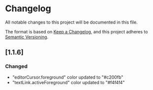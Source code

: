# Changelog

All notable changes to this project will be documented in this file.

The format is based on [Keep a Changelog](https://keepachangelog.com/en/1.0.0/), and this project adheres to [Semantic Versioning](https://semver.org/spec/v2.0.0.html).

## [1.1.6]

### Changed

- "editorCursor.foreground" color updated to "#c200fb"
- "textLink.activeForeground" color updated to "#f4f4f4"
